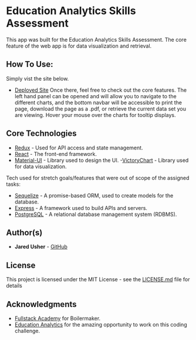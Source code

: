 # Education Analytics Skills Assessment

This app was built for the Education Analytics Skills Assessment. The core feature of the web app is for data visualization and retrieval. 

## How To Use:
Simply vist the site below. 
- [Deployed Site](https://ea-skill-test.herokuapp.com/)
Once there, feel free to check out the core features. The left hand panel can be opened and will allow you to navigate to the different charts, and the bottom navbar will be accessible to print the page, download the page as a .pdf, or retrieve the current data set you are viewing. Hover your mouse over the charts for tooltip displays.

## Core Technologies
- [Redux](https://redux.js.org/) - Used for API access and state management.
- [React](https://reactjs.org/) - The front-end framework.
- [Material-UI](https://material-ui.com/) - Library used to design the UI.
-[VictoryChart](https://formidable.com/open-source/victory/) - Library used for data visualization. 

Tech used for stretch goals/features that were out of scope of the assigned tasks: 
- [Sequelize](https://sequelize.org/) - A promise-based ORM, used to create models for the database.
- [Express](https://expressjs.com/) - A framework used to build APIs and servers. 
- [PostgreSQL](https://www.postgresql.org/) - A relational database management system (RDBMS).

## Author(s)
- **Jared Usher** - [GitHub](https://github.com/Oosh74)

## License

This project is licensed under the MIT License - see the [LICENSE.md](LICENSE.md) file for details

## Acknowledgments
- [Fullstack Academy](https://github.com/FullstackAcademy) for Boilermaker. 
- [Education Analytics](https://edanalytics.org/) for the amazing opportunity to work on this coding challenge. 
